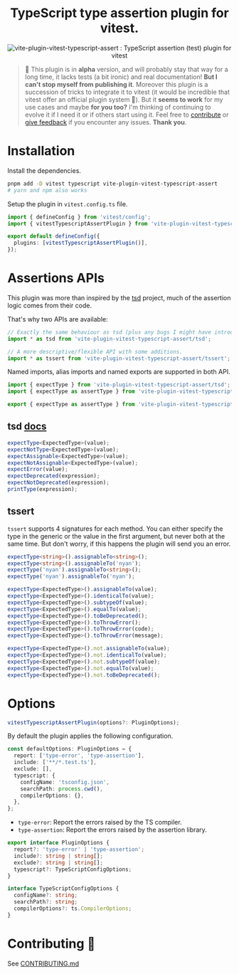 <h1 align="center">TypeScript type assertion plugin for vitest.</h1>

<p align="center">
  <img src="https://user-images.githubusercontent.com/62928763/178766707-5dd3b80f-b20f-474b-b8d4-623c00b5eac1.PNG" alt="vite-plugin-vitest-typescript-assert : TypeScript assertion (test) plugin for vitest">
</p>

> 📌 This plugin is in **alpha** version, and will probably stay that way for a long time, it lacks tests (a bit ironic) and real documentation! **But I can't stop myself from publishing it**. Moreover this plugin is a succession of tricks to integrate it to vitest (it would be incredible that vitest offer an official plugin system 💜). But it **seems to work** for my use cases and maybe **for you too?** I'm thinking of continuing to evolve it if I need it or if others start using it. Feel free to [contribute](contributing) or [give feedback](https://github.com/skarab42/vite-plugin-vitest-typescript-assert/issues) if you encounter any issues. **Thank you**.

# Installation

Install the dependencies.

```bash
pnpm add -D vitest typescript vite-plugin-vitest-typescript-assert
# yarn and npm also works
```

Setup the plugin in `vitest.config.ts` file.

```ts
import { defineConfig } from 'vitest/config';
import { vitestTypescriptAssertPlugin } from 'vite-plugin-vitest-typescript-assert';

export default defineConfig({
  plugins: [vitestTypescriptAssertPlugin()],
});
```

# Assertions APIs

This plugin was more than inspired by the [tsd](https://github.com/SamVerschueren/tsd) project, much of the assertion logic comes from their code.

That's why two APIs are available:

```ts
// Exactly the same behaviour as tsd (plus any bugs I might have introduced 🙈)
import * as tsd from 'vite-plugin-vitest-typescript-assert/tsd';
```

```ts
// A more descriptive/flexible API with some additions.
import * as tssert from 'vite-plugin-vitest-typescript-assert/tssert';
```

Named imports, alias imports and named exports are supported in both API.

```ts
import { expectType } from 'vite-plugin-vitest-typescript-assert/tsd';
import { expectType as assertType } from 'vite-plugin-vitest-typescript-assert/tsd';

export { expectType as assertType } from 'vite-plugin-vitest-typescript-assert/tsd';
```

## tsd [docs](https://github.com/SamVerschueren/tsd#assertions)

```ts
expectType<ExpectedType>(value);
expectNotType<ExpectedType>(value);
expectAssignable<ExpectedType>(value);
expectNotAssignable<ExpectedType>(value);
expectError(value);
expectDeprecated(expression);
expectNotDeprecated(expression);
printType(expression);
```

## tssert

`tssert` supports 4 signatures for each method. You can either specify the type in the generic or the value in the first argument, but never both at the same time. But don't worry, if this happens the plugin will send you an error.

```ts
expectType<string>().assignableTo<string>();
expectType<string>().assignableTo('nyan');
expectType('nyan').assignableTo<string>();
expectType('nyan').assignableTo('nyan');
```

```ts
expectType<ExpectedType>().assignableTo(value);
expectType<ExpectedType>().identicalTo(value);
expectType<ExpectedType>().subtypeOf(value);
expectType<ExpectedType>().equalTo(value);
expectType<ExpectedType>().toBeDeprecated();
expectType<ExpectedType>().toThrowError();
expectType<ExpectedType>().toThrowError(code);
expectType<ExpectedType>().toThrowError(message);

expectType<ExpectedType>().not.assignableTo(value);
expectType<ExpectedType>().not.identicalTo(value);
expectType<ExpectedType>().not.subtypeOf(value);
expectType<ExpectedType>().not.equalTo(value);
expectType<ExpectedType>().not.toBeDeprecated();
```

# Options

```ts
vitestTypescriptAssertPlugin(options?: PluginOptions);
```

By default the plugin applies the following configuration.

```ts
const defaultOptions: PluginOptions = {
  report: ['type-error', 'type-assertion'],
  include: ['**/*.test.ts'],
  exclude: [],
  typescript: {
    configName: 'tsconfig.json',
    searchPath: process.cwd(),
    compilerOptions: {},
  },
};
```

- `type-error`: Report the errors raised by the TS compiler.
- `type-assertion`: Report the errors raised by the assertion library.

```ts
export interface PluginOptions {
  report?: 'type-error' | 'type-assertion';
  include?: string | string[];
  exclude?: string | string[];
  typescript?: TypeScriptConfigOptions;
}

interface TypeScriptConfigOptions {
  configName?: string;
  searchPath?: string;
  compilerOptions?: ts.CompilerOptions;
}
```

# Contributing 💜

See [CONTRIBUTING.md](https://github.com/skarab42/vite-plugin-vitest-typescript-assert/blob/main/CONTRIBUTING.md)

